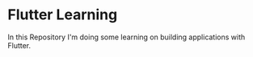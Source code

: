 # Flutter Learning

In this Repository I'm doing some learning on building applications with Flutter. 